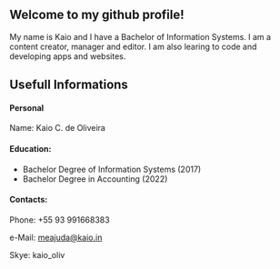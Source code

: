 
## Welcome to my github profile!
My name is Kaio and I have a Bachelor of Information Systems. I am a content creator, manager and editor. I am also learing to code and developing apps and websites.

Usefull Informations
-
#### Personal
Name: Kaio C. de Oliveira

#### Education:
- Bachelor Degree of Information Systems (2017)
- Bachelor Degree in Accounting (2022)

#### Contacts:
Phone: +55 93 991668383

e-Mail: meajuda@kaio.in

Skye: kaio_oliv 
